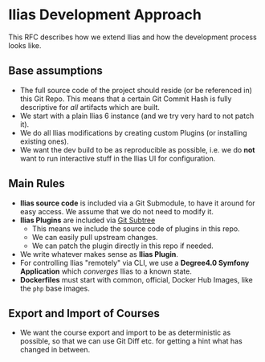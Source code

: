 # Ilias Development Approach

This RFC describes how we extend Ilias and how the development process looks like.

## Base assumptions

- The full source code of the project should reside (or be referenced in) this Git Repo. This means that
  a certain Git Commit Hash is fully descriptive for *all* artifacts which are built. 
- We start with a plain Ilias 6 instance (and we try very hard to not patch it).
- We do all Ilias modifications by creating custom Plugins (or installing existing ones).
- We want the dev build to be as reproducible as possible, i.e. we do **not** want to run interactive stuff in the Ilias UI
  for configuration.

## Main Rules

- **Ilias source code** is included via a Git Submodule, to have it around for easy access. We assume that we do not
  need to modify it.
- **Ilias Plugins** are included via [Git Subtree](https://www.atlassian.com/git/tutorials/git-subtree)
    - This means we include the source code of plugins in this repo.
    - We can easily pull upstream changes.  
    - We can patch the plugin directly in this repo if needed.
- We write whatever makes sense as **Ilias Plugin**.
- For controlling Ilias "remotely" via CLI, we use a **Degree4.0 Symfony Application** which *converges* Ilias to 
  a known state. 
- **Dockerfiles** must start with common, official, Docker Hub Images, like the `php` base images.

## Export and Import of Courses

- We want the course export and import to be as deterministic as possible, so that we can use Git Diff etc. for getting
  a hint what has changed in between.
